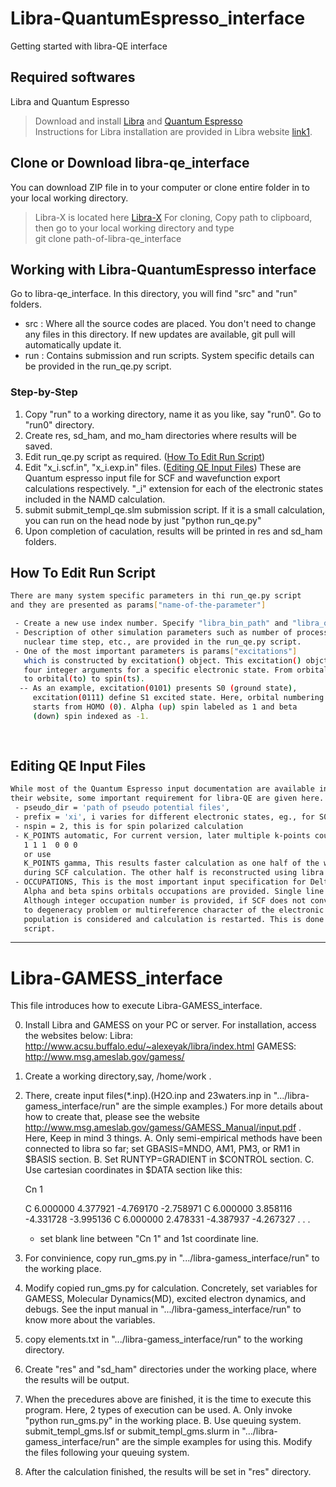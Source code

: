 # Libra-QuantumEspresso_interface

   Getting started with libra-QE interface
## Required softwares
   Libra and Quantum Espresso
   >Download and install [Libra] and [Quantum Espresso]  <br/>
   >Instructions for Libra installation are provided in Libra website [link1].

## Clone or Download libra-qe_interface
   You can download ZIP file in to your computer or clone entire folder in to your local working directory.
   > Libra-X is located here [Libra-X]
   > For cloning, Copy path to clipboard, then go to your local working directory and type <br/>
   > git clone path-of-libra-qe_interface <br/>

## Working with Libra-QuantumEspresso interface
   Go to libra-qe_interface. In this directory, you will find "src" and "run" folders.
 - src : Where all the source codes are placed. You don't need to change any files in this directory. If new updates are
         available, git pull will automatically update it.
 - run : Contains submission and run scripts. System specific details can be provided in the run_qe.py script. 

### Step-by-Step
1. Copy "run" to a working directory, name it as you like, say "run0". Go to "run0" directory.
2. Create res, sd_ham, and mo_ham directories where results will be saved.
3. Edit run_qe.py script as required. ([How To Edit Run Script](#how-to-edit-run-script))
4. Edit "x_i.scf.in", "x_i.exp.in" files. ([Editing QE Input Files](#editing-qe-input-files))
   These are Quantum espresso input file for SCF and wavefunction export 
   calculations respectively. "_i" extension for each of the electronic
   states included in the NAMD calculation.
5. submit submit_templ_qe.slm submission script. If it is a small calculation, you can run on the head
   node by just "python run_qe.py"
6. Upon completion of caculation, results will be printed in res and sd_ham folders.

  

## How To Edit Run Script
```sh
There are many system specific parameters in thi run_qe.py script
and they are presented as params["name-of-the-parameter"]

 - Create a new use index number. Specify "libra_bin_path" and "libra_qe_int_path" for the user.
 - Description of other simulation parameters such as number of processors, number of snaps, 
   nuclear time step, etc., are provided in the run_qe.py script.
 - One of the most important parameters is params["excitations"] 
   which is constructed by excitation() object. This excitation() objct takes 
   four integer arguments for a specific electronic state. From orbital(fo) from spin(fs) 
   to orbital(to) to spin(ts).
  -- As an example, excitation(0101) presents S0 (ground state), 
     excitation(0111) define S1 excited state. Here, orbital numbering 
     starts from HOMO (0). Alpha (up) spin labeled as 1 and beta 
     (down) spin indexed as -1.
 
   
```

## Editing QE Input Files
```sh
While most of the Quantum Espresso input documentation are available in 
their website, some important requirement for libra-QE are given here.
 - pseudo_dir = 'path of pseudo potential files',
 - prefix = 'xi', i varies for different electronic states, eg., for S0, pseudo_dir = "x0" 
 - nspin = 2, this is for spin polarized calculation
 - K_POINTS automatic, For current version, later multiple k-points could be included.
   1 1 1  0 0 0
   or use
   K_POINTS gamma, This results faster calculation as one half of the wavefunction is optimized
   during SCF calculation. The other half is reconstructed using libra library
 - OCCUPATIONS, This is the most important input specification for Delta-SCF calculation
   Alpha and beta spins orbitals occupations are provided. Single line break is requred between them.
   Although integer occupation number is provided, if SCF does not converge due
   to degeneracy problem or multireference character of the electronic wavefunction, a fermi 
   population is considered and calculation is restarted. This is done automatiocally in the main
   script.
```

----------------------------------------------
# Libra-GAMESS_interface
   
   This file introduces how to execute Libra-GAMESS_interface.

0. Install Libra and GAMESS on your PC or server.
   For installation, access the websites below:
    Libra:  http://www.acsu.buffalo.edu/~alexeyak/libra/index.html
   GAMESS:  http://www.msg.ameslab.gov/gamess/

1. Create a working directory,say, /home/work . 

2. There, create input files(*.inp).(H2O.inp and 23waters.inp in ".../libra-gamess_interface/run" are the simple examples.)
   For more details about how to create that, 
   please see the website http://www.msg.ameslab.gov/gamess/GAMESS_Manual/input.pdf .
   Here, Keep in mind 3 things.
   A. Only semi-empirical methods have been connected to libra so far;
      set GBASIS=MNDO, AM1, PM3, or RM1 in $BASIS section. 
   B. Set RUNTYP=GRADIENT in $CONTROL section.
   C. Use cartesian coordinates in $DATA section like this:

      Cn 1

      C  6.000000 4.377921 -4.769170 -2.758971
      C  6.000000 3.858116 -4.331728 -3.995136
      C  6.000000 2.478331 -4.387937 -4.267327
                           .
                           .
                           .
   
   * set blank line between "Cn 1" and 1st coordinate line.

3. For convinience, copy run_gms.py in ".../libra-gamess_interface/run" to the working place.

4. Modify copied run_gms.py for calculation.
   Concretely, set variables for GAMESS, Molecular Dynamics(MD), excited electron dynamics, and debugs.
   See the input manual in ".../libra-gamess_interface/run" to know more about the variables.

5. copy elements.txt in ".../libra-gamess_interface/run" to the working directory.

6. Create "res" and "sd_ham" directories under the working place, where the results will be output.

7. When the precedures above are finished, it is the time to execute this program.
   Here, 2 types of execution can be used.
   A. Only invoke "python run_gms.py" in the working place.
   B. Use queuing system. submit_templ_gms.lsf or submit_templ_gms.slurm in ".../libra-gamess_interface/run" are the simple examples for using this.
      Modify the files following your queuing system.   
   
8. After the calculation finished, the results will be set in "res" directory.

[Quantum Espresso]: <http://www.msg.ameslab.gov/gamess/>
[Libra]: <http://www.acsu.buffalo.edu/~alexeyak/libra/index.html>
[link1]: <http://www.acsu.buffalo.edu/~alexeyak/libra/installation.html>
[Libra-X]:<https://github.com/Quantum-Dynamics-Hub/Libra-X>
